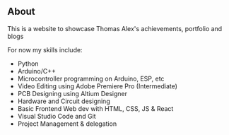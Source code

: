 ## About
This is a website to showcase Thomas Alex's achievements, portfolio and blogs

For now my skills include:
- Python
- Arduino/C++
- Microcontroller programming on Arduino, ESP, etc
- Video Editing using Adobe Premiere Pro (Intermediate)
- PCB Designing using Altium Designer
- Hardware and Circuit designing
- Basic Frontend Web dev with HTML, CSS, JS & React
- Visual Studio Code and Git
- Project Management & delegation
